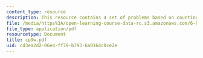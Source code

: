 ```yaml
---
content_type: resource
description: This resource contains 4 set of problems based on counting I.
file: /media/https%3A/open-learning-course-data-rc.s3.amazonaws.com/6-042j-mathematics-for-computer-science-fall-2005/cd3ea2d206e4ff79b7936a0164c8ce2e_cp9w.pdf
file_type: application/pdf
resourcetype: Document
title: cp9w.pdf
uid: cd3ea2d2-06e4-ff79-b793-6a0164c8ce2e
---
```

